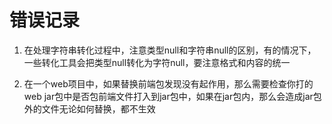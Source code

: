 # 错误记录


1. 在处理字符串转化过程中，注意类型null和字符串null的区别，有的情况下，一些转化工具会把类型null转化为字符null，要注意格式和内容的统一

2. 在一个web项目中，如果替换前端包发现没有起作用，那么需要检查你打的web jar包中是否包前端文件打入到jar包中，如果在jar包内，那么会造成jar包外的文件无论如何替换，都不生效

